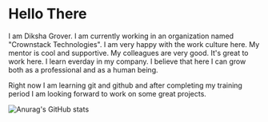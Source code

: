 # Hello There

I am Diksha Grover. I am currently working in an organization named "Crownstack Technologies". I am very happy with the work culture here. My mentor is cool and supportive. My colleagues are very good. It's great to work here. I learn everday in my company. I believe that here I can grow both as a professional and as a human being.

Right now I am learning git and github and after completing my training period I am looking forward to work on some great projects.

![Anurag's GitHub stats](https://github-readme-stats.vercel.app/api?username=diksha-grover&theme=dark&show_icons=true)
